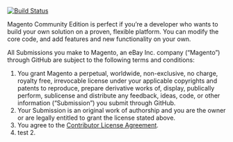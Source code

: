 [![Build Status](https://travis-ci.org/magento/magento2.svg?branch=master)](https://travis-ci.org/magento/magento2)

Magento Community Edition is perfect if you’re a developer who wants to build your own solution on a proven, flexible platform. You can modify the core code, and add features and new functionality on your own.

All Submissions you make to Magento, an eBay Inc. company (“Magento”) through GitHub are subject to the following terms and conditions:

1. You grant Magento a perpetual, worldwide, non-exclusive, no charge, royalty free, irrevocable license under your applicable copyrights and patents to reproduce, prepare derivative works of, display, publically perform, sublicense and distribute any feedback, ideas, code, or other information (“Submission”) you submit through GitHub.
2. Your Submission is an original work of authorship and you are the owner or are legally entitled to grant the license stated above.
3. You agree to the [Contributor License Agreement](https://github.com/magento/magento2/blob/master/CONTRIBUTOR_LICENSE_AGREEMENT.html).
4. test 2.
